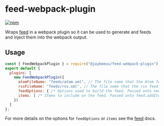 # feed-webpack-plugin

[![npm](https://img.shields.io/npm/v/@jaybeeuu/feed-webpack-plugin.svg)](https://www.npmjs.com/package/@jaybeeuu/feed-webpack-plugin)

Wraps
[feed](https://github.com/jpmonette/feed#readme)
in a webpack plugin so it can be used to generate and feeds and inject them into the webpack output.

## Usage

```js
const { FeedWebpackPlugin } = require("@jaybeeuu/feed-webpack-plugin");
export default {
  plugins: [
    new FeedWebpackPlugin({
      atomFileName: "feeds/atom.xml", // The file name that the Atom feed should be written to. If undefined no atom feed will be emitted.
      rssFileName: "feeds/rss.xml", // The file name that the rss feed should be written to. If undefined no rss feed will be emitted.
      feedOptions: { /* Options used to build the feed. Passed onto new Feed. */ },
      items: [ /* Items to include on the feed. Passed onto feed.addItem */]
    })
  ]
};
```

For more details on the options for `feedOptions` or `items` see the [feed](https://github.com/jpmonette/feed#readme) docs.
